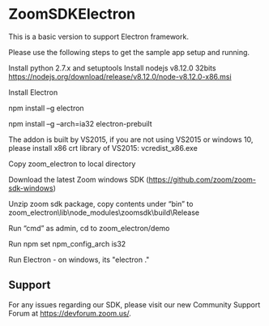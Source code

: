# ZoomSDKElectron

This is a basic version to support Electron framework. 

Please use the following steps to get the sample app setup and running.

Install python 2.7.x and setuptools
Install nodejs v8.12.0 32bits
https://nodejs.org/download/release/v8.12.0/node-v8.12.0-x86.msi

Install Electron

npm install –g electron

npm install –g –arch=ia32 electron-prebuilt

The addon is built by VS2015, if you are not using VS2015 or windows 10, please install x86 crt library of VS2015: vcredist_x86.exe

Copy zoom_electron to local directory

Download the latest Zoom windows SDK (https://github.com/zoom/zoom-sdk-windows)

Unzip zoom sdk package, copy contents under “bin” to zoom_electron\lib\node_modules\zoomsdk\build\Release

Run “cmd” as admin, cd to zoom_electron/demo

Run npm set npm_config_arch is32

Run Electron - on windows, its "electron ."

## Support

For any issues regarding our SDK, please visit our new Community Support Forum at https://devforum.zoom.us/.
